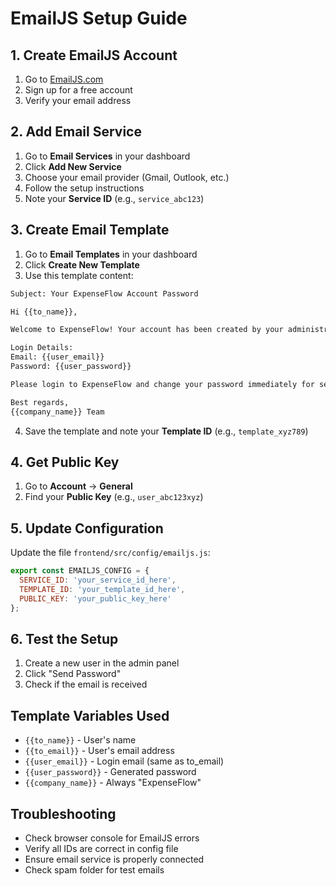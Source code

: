 # EmailJS Setup Guide

## 1. Create EmailJS Account
1. Go to [EmailJS.com](https://www.emailjs.com/)
2. Sign up for a free account
3. Verify your email address

## 2. Add Email Service
1. Go to **Email Services** in your dashboard
2. Click **Add New Service**
3. Choose your email provider (Gmail, Outlook, etc.)
4. Follow the setup instructions
5. Note your **Service ID** (e.g., `service_abc123`)

## 3. Create Email Template
1. Go to **Email Templates** in your dashboard
2. Click **Create New Template**
3. Use this template content:

```html
Subject: Your ExpenseFlow Account Password

Hi {{to_name}},

Welcome to ExpenseFlow! Your account has been created by your administrator.

Login Details:
Email: {{user_email}}
Password: {{user_password}}

Please login to ExpenseFlow and change your password immediately for security.

Best regards,
{{company_name}} Team
```

4. Save the template and note your **Template ID** (e.g., `template_xyz789`)

## 4. Get Public Key
1. Go to **Account** → **General**
2. Find your **Public Key** (e.g., `user_abc123xyz`)

## 5. Update Configuration
Update the file `frontend/src/config/emailjs.js`:

```javascript
export const EMAILJS_CONFIG = {
  SERVICE_ID: 'your_service_id_here',
  TEMPLATE_ID: 'your_template_id_here', 
  PUBLIC_KEY: 'your_public_key_here'
};
```

## 6. Test the Setup
1. Create a new user in the admin panel
2. Click "Send Password" 
3. Check if the email is received

## Template Variables Used
- `{{to_name}}` - User's name
- `{{to_email}}` - User's email address
- `{{user_email}}` - Login email (same as to_email)
- `{{user_password}}` - Generated password
- `{{company_name}}` - Always "ExpenseFlow"

## Troubleshooting
- Check browser console for EmailJS errors
- Verify all IDs are correct in config file
- Ensure email service is properly connected
- Check spam folder for test emails